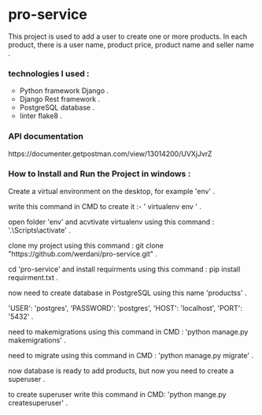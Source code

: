 <h1>pro-service</h1>
<p>This project is used to add a user to create one or more products. In each product, there is a user name, product price, product name and seller name . </p>

<h3>technologies I used :</h3>
<ul style="list-style-type:circle">
  <li>Python framework Django .</li>
  <li>Django Rest framework .</li>
  <li>PostgreSQL database .</li>
  <li>linter flake8 .</li>
</ul>

<h3>API documentation </h3>
<p>https://documenter.getpostman.com/view/13014200/UVXjJvrZ</p>

<h3>How to Install and Run the Project in windows :</h3>
<p>Create a virtual environment on the desktop, for example 'env' .</p>
<p>write this command in CMD to create it :- ' virtualenv env ' .</p>
<p>open folder 'env' and acvtivate virtualenv using this command : '.\Scripts\activate' .</p>
<p>clone my project using this command : git clone "https://github.com/werdani/pro-service.git" .</p>
<p>cd 'pro-service' and install requirments using this command : pip install requirment.txt .</p>
<p>now need to create database in PostgreSQL using this name 'productss' .</p>
<p>'USER': 'postgres', 'PASSWORD': 'postgres', 'HOST': 'localhost', 'PORT': '5432' .</p>
<p>need to makemigrations using this command in CMD : 'python manage.py makemigrations' .</p>
<p>need to migrate using this command in CMD : 'python manage.py migrate' .</p>
<p>now database is ready to add products, but now you need to create a superuser .</p>
<p>to create superuser write this command in CMD: 'python mange.py createsuperuser' . </p>



